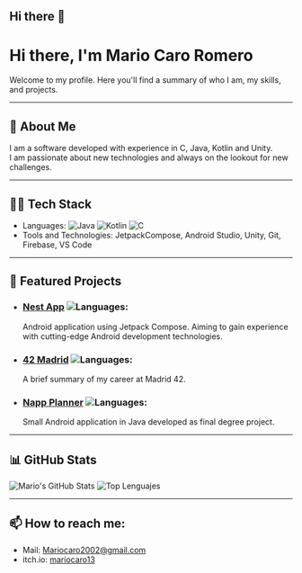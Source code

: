 ## Hi there 👋

<!--
**mariocaro13/mariocaro13** is a ✨ _special_ ✨ repository because its `README.md` (this file) appears on your GitHub profile.

Here are some ideas to get you started:

- 🔭 I’m currently working on ...
- 🌱 I’m currently learning ...
- 👯 I’m looking to collaborate on ...
- 🤔 I’m looking for help with ...
- 💬 Ask me about ...
- 📫 How to reach me: ...
- 😄 Pronouns: ...
- ⚡ Fun fact: ...
-->
# Hi there, I'm Mario Caro Romero

Welcome to my profile. Here you'll find a summary of who I am, my skills, and projects.

---

## 💬 About Me

I am a software developed with experience in C, Java, Kotlin and Unity.  
I am passionate about new technologies and always on the lookout for new challenges.

---

## 🧑‍💻 Tech Stack

- Languages: ![Java](https://img.shields.io/badge/Java-orange?logo=java&logoColor=white&style=flat-square) ![Kotlin](https://img.shields.io/badge/Kotlin-7F52FF?logo=kotlin&logoColor=white&style=flat-square) ![C](https://img.shields.io/badge/C-00599C?logo=c&logoColor=white&style=flat-square)
- Tools and Technologies: JetpackCompose, Android Studio, Unity, Git, Firebase, VS Code  

---

## 🔭 Featured Projects

- ### **[Nest App](https://github.com/mariocaro13/Nest-App)** ![Languages](https://img.shields.io/github/languages/top/mariocaro13/Nest-App):
  Android application using Jetpack Compose. Aiming to gain experience with cutting-edge Android development technologies.

- ### **[42 Madrid](https://github.com/mariocaro13/42_Madrid)** ![Languages](https://img.shields.io/github/languages/top/mariocaro13/42_Madrid):  
  A brief summary of my career at Madrid 42.
  
- ### **[Napp Planner](https://github.com/mariocaro13/NapPlanner)** ![Languages](https://img.shields.io/github/languages/top/mariocaro13/NapPlanner):  
  Small Android application in Java developed as final degree project.  

---
## 📊 GitHub Stats

![Mario's GitHub Stats](https://github-readme-stats.vercel.app/api?username=mariocaro13&show_icons=true&theme=dark&hide_border=true)
![Top Lenguajes](https://github-readme-stats.vercel.app/api/top-langs?username=mariocaro13&layout=compact&theme=dark&hide_border=true)

---
## 📫 How to reach me:
- Mail: Mariocaro2002@gmail.com
- itch.io: [mariocaro13](https://mariocaro13.itch.io)

